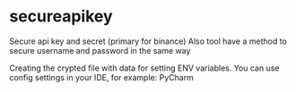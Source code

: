 # secureapikey
Secure api key and secret (primary for binance)
Also tool have a method to secure username and password in the same way

Creating the crypted file with data for setting ENV variables. You can use config settings in your IDE, 
for example: PyCharm

